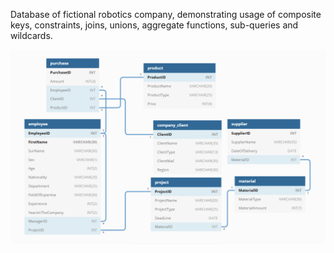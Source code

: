 Database of fictional robotics company, demonstrating usage of composite keys, constraints, joins, unions, aggregate functions, sub-queries and wildcards.

![Image description](schema.png)
